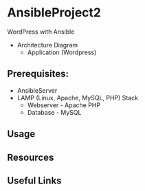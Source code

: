 # AnsibleProject2
WordPress with Ansible

- Architecture Diagram
   - Application (Wordpress)
    
 
 ## Prerequisites:
   - AnsibleServer
   - LAMP (Linux, Apache, MySQL, PHP) Stack
      - Webserver - Apache PHP
      - Database - MySQL
     



## Usage
 
## Resources

## Useful Links
